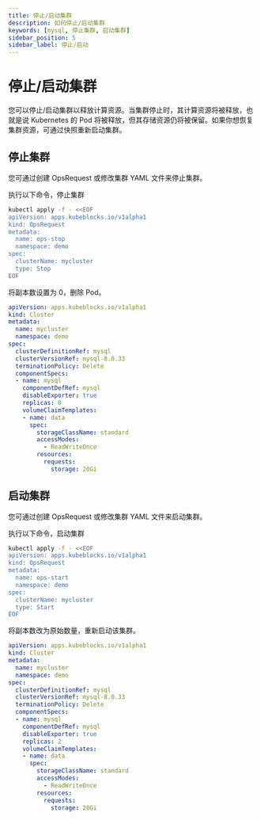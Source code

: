 ```yaml
---
title: 停止/启动集群
description: 如何停止/启动集群
keywords: [mysql, 停止集群, 启动集群]
sidebar_position: 5
sidebar_label: 停止/启动
---
```


# 停止/启动集群

您可以停止/启动集群以释放计算资源。当集群停止时，其计算资源将被释放，也就是说 Kubernetes 的 Pod 将被释放，但其存储资源仍将被保留。如果你想恢复集群资源，可通过快照重新启动集群。

## 停止集群

您可通过创建 OpsRequest 或修改集群 YAML 文件来停止集群。

<Tabs>

<TabItem value="OpsRequest" label="OpsRequest" default>

执行以下命令，停止集群

```bash
kubectl apply -f - <<EOF
apiVersion: apps.kubeblocks.io/v1alpha1
kind: OpsRequest
metadata:
  name: ops-stop
  namespace: demo
spec:
  clusterName: mycluster
  type: Stop
EOF
```

</TabItem>

<TabItem value="Edit cluster YAML file" label="Edit cluster YAML file">

将副本数设置为 0，删除 Pod。

```yaml
apiVersion: apps.kubeblocks.io/v1alpha1
kind: Cluster
metadata:
  name: mycluster
  namespace: demo
spec:
  clusterDefinitionRef: mysql
  clusterVersionRef: mysql-8.0.33
  terminationPolicy: Delete
  componentSpecs:
  - name: mysql
    componentDefRef: mysql
    disableExporter: true  
    replicas: 0
    volumeClaimTemplates:
    - name: data
      spec:
        storageClassName: standard
        accessModes:
          - ReadWriteOnce
        resources:
          requests:
            storage: 20Gi
```

</TabItem>

</Tabs>

## 启动集群
  
您可通过创建 OpsRequest 或修改集群 YAML 文件来启动集群。

<Tabs>

<TabItem value="OpsRequest" label="OpsRequest" default>

执行以下命令，启动集群

```bash
kubectl apply -f - <<EOF
apiVersion: apps.kubeblocks.io/v1alpha1
kind: OpsRequest
metadata:
  name: ops-start
  namespace: demo
spec:
  clusterName: mycluster
  type: Start
EOF 
```

</TabItem>

<TabItem value="Edit cluster YAML file" label="Edit cluster YAML File">

将副本数改为原始数量，重新启动该集群。

```yaml
apiVersion: apps.kubeblocks.io/v1alpha1
kind: Cluster
metadata:
  name: mycluster
  namespace: demo
spec:
  clusterDefinitionRef: mysql
  clusterVersionRef: mysql-8.0.33
  terminationPolicy: Delete
  componentSpecs:
  - name: mysql
    componentDefRef: mysql
    disableExporter: true  
    replicas: 2
    volumeClaimTemplates:
    - name: data
      spec:
        storageClassName: standard
        accessModes:
          - ReadWriteOnce
        resources:
          requests:
            storage: 20Gi
```

</TabItem>

</Tabs>
